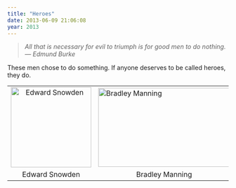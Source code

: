 ```yaml
---
title: "Heroes"
date: 2013-06-09 21:06:08
year: 2013
---
```

<blockquote><em>All that is necessary for evil to triumph is for good men to do nothing.
<br/>
&mdash; Edmund Burke</em></blockquote>

<p>These men chose to do something. If anyone deserves to be called heroes, they do.</p>
<table>
<tbody>
<tr>
<td align="center"><img class="alignnone size-full wp-image-4609" alt="Edward Snowden" src="{{site.github.url}}/files/2013/06/edward-snowden.png" width="183" height="183" /></td>
<td valign="center"><img class="alignnone size-full wp-image-4608" alt="Bradley Manning" src="{{site.github.url}}/files/2013/06/Bradley-Manning-006.jpg" width="300" height="180" /></td>
</tr>
<tr>
<td align="center">Edward Snowden</td>
<td align="center">Bradley Manning</td>
</tr>
</tbody>
</table>
